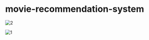 ﻿# movie-recommendation-system

![2](https://github.com/Kritarth123-prince/movie-recommendation-system/assets/57205613/c36c97e0-fb51-4298-9836-0e0c19001599)

![1](https://github.com/Kritarth123-prince/movie-recommendation-system/assets/57205613/a0a015ed-580d-4017-88b5-4da881478498)
